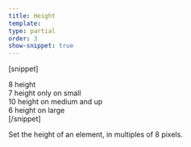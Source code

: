 ```yaml
---
title: Height
template:
type: partial
order: 3
show-snippet: true
---
```

[snippet]
<div class="background--abbey height--8">
    8 height
</div>

<div class="background--iron-light height-sm--7">
    7 height only on small
</div>

<div class="background--abbey height-md--10">
    10 height on medium and up
</div>

<div class="background--iron-light height-lg--6">
    6 height on large
</div>
[/snippet]

Set the height of an element, in multiples of 8 pixels.

